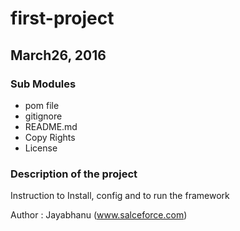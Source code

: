 # first-project

## March26, 2016

### Sub Modules
 
 * pom file
 * gitignore
 * README.md
 * Copy Rights
 * License 
 

### Description of the project

Instruction to Install, config and to run the framework

Author : 
Jayabhanu (www.salceforce.com)
